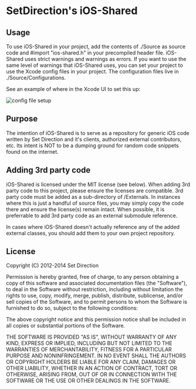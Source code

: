 SetDirection's iOS-Shared
=========================

Usage
-----
To use iOS-Shared in your project, add the contents of ./Source as source code and #import "ios-shared.h" in your precompiled
header file. iOS-Shared uses strict warnings and warnings as errors. If you want to use the same level of warnings that iOS-Shared
uses, you can set your project to use the Xcode config files in your project. The configuration files live in ./Source/Configurations.

See an example of where in the Xcode UI to set this up:

![config file setup](https://github.com/setdirection/ios-shared/raw/master/config-files.png)


Purpose
-------
The intention of iOS-Shared is to serve as a repository for generic iOS code written by Set Direction and
it's clients, authorized external contributors, etc.  Its intent is NOT to be a dumping ground for random
code snippets found on the internet.


Adding 3rd party code
---------------------

iOS-Shared is licensed under the MIT license (see below).  When adding 3rd party code to this project, please
ensure the licenses are compatible.  3rd party code must be added as a sub-directory of /Externals.  In
instances where this is just a handful of source files, you may simply copy the code there and ensure the
license(s) remain intact.  When possible, it is preferrable to add 3rd party code as an external submodule
reference.

In cases where iOS-Shared doesn't actually reference any of the added external classes, you should add them
to your own project repository.


License
-------

Copyright (C) 2012-2014 Set Direction

Permission is hereby granted, free of charge, to any person obtaining a copy of this software and associated documentation files (the "Software"), to deal in the Software without restriction, including without limitation the rights to use, copy, modify, merge, publish, distribute, sublicense, and/or sell copies of the Software, and to permit persons to whom the Software is furnished to do so, subject to the following conditions:

The above copyright notice and this permission notice shall be included in all copies or substantial portions of the Software.

THE SOFTWARE IS PROVIDED "AS IS", WITHOUT WARRANTY OF ANY KIND, EXPRESS OR IMPLIED, INCLUDING BUT NOT LIMITED TO THE WARRANTIES OF MERCHANTABILITY, FITNESS FOR A PARTICULAR PURPOSE AND NONINFRINGEMENT. IN NO EVENT SHALL THE AUTHORS OR COPYRIGHT HOLDERS BE LIABLE FOR ANY CLAIM, DAMAGES OR OTHER LIABILITY, WHETHER IN AN ACTION OF CONTRACT, TORT OR OTHERWISE, ARISING FROM, OUT OF OR IN CONNECTION WITH THE SOFTWARE OR THE USE OR OTHER DEALINGS IN THE SOFTWARE.
